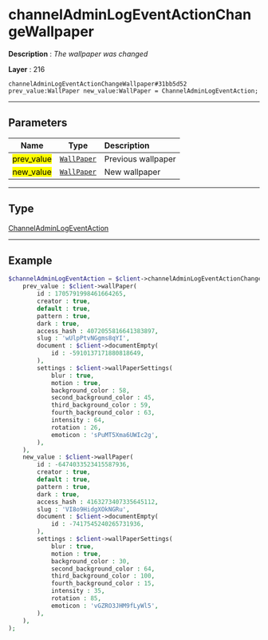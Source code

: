 # channelAdminLogEventActionChangeWallpaper

**Description** : *The wallpaper was changed*

**Layer** : 216

```tl
channelAdminLogEventActionChangeWallpaper#31bb5d52 prev_value:WallPaper new_value:WallPaper = ChannelAdminLogEventAction;
```

---

## Parameters

| Name | Type | Description |
| :---: | :---: | :--- |
| <mark>prev_value</mark> | [`WallPaper`](type/WallPaper) | Previous wallpaper |
| <mark>new_value</mark> | [`WallPaper`](type/WallPaper) | New wallpaper |

---

## Type

[ChannelAdminLogEventAction](type/ChannelAdminLogEventAction)

---

## Example

```php
$channelAdminLogEventAction = $client->channelAdminLogEventActionChangeWallpaper(
	prev_value : $client->wallPaper(
		id : 1705791998461664265,
		creator : true,
		default : true,
		pattern : true,
		dark : true,
		access_hash : 4072055816641383897,
		slug : 'wUlpPtvNGgms8qYI',
		document : $client->documentEmpty(
			id : -5910137171880818649,
		),
		settings : $client->wallPaperSettings(
			blur : true,
			motion : true,
			background_color : 58,
			second_background_color : 45,
			third_background_color : 59,
			fourth_background_color : 63,
			intensity : 64,
			rotation : 26,
			emoticon : 'sPuMT5Xma6UWIc2g',
		),
	),
	new_value : $client->wallPaper(
		id : -6474033523415587936,
		creator : true,
		default : true,
		pattern : true,
		dark : true,
		access_hash : 4163273407335645112,
		slug : 'VI8o9HidgXOkNGRu',
		document : $client->documentEmpty(
			id : -7417545240265731936,
		),
		settings : $client->wallPaperSettings(
			blur : true,
			motion : true,
			background_color : 30,
			second_background_color : 64,
			third_background_color : 100,
			fourth_background_color : 15,
			intensity : 35,
			rotation : 85,
			emoticon : 'vGZRO3JHM9fLyWl5',
		),
	),
);
```
